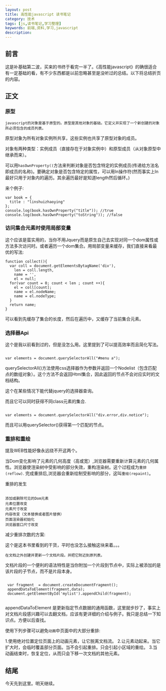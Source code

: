 ```yaml
---
layout: post
title: 高性能javascript 读书笔记
category: 技术
tags: [js,读书笔记,学习整理]
keywords: 前端,资料,学习,javascript
description: 
---
```


## 前言
这是补基础第二波，买来的书终于看完一半了。《高性能javascript》的确很适合有一定基础的看，有不少东西都是以前忽略甚至是没听过的总结。以下将总结折页的内容。

## 正文

### 原型

`javascript的对象是基于原型的。原型是其他对象的基础。它定义并实现了一个新创建的对象所必须包含的成员列表。`

原型对象为所有对象实例所共享，这些实例也共享了原型对象的成员。

对象有两种类型：实例成员（直接存在于对象实例中）和原型成员（从对象原型中继承而来）。

可以用`hasOwnProperty()`方法来判断对象是否包含特定的实例成员(传递给方法名即成员的名称)。要确定对象是否包含特定的属性，可以用In操作符(然而事实上In最好只用于对象内的遍历。其余遍历最好是知道length然后循环。)

来个例子:

```
var book = {
  title : "linshuizhaoying"
};
console.log(book.hasOwnProperty("title")); //true
console.log(book.hasOwnProperty("toString")); //false
```

### 访问集合元素时使用局部变量
这个应该是蛮实用的，当你不用Jquery而是原生自己去实现对同一个dom属性或方法多次访问时。或者遍历一个dom集合。用局部变量来缓存，我们直接来看最优的写法:

```
function collect(){
  var coll = document.getElementsBytagName('div'),
    len = coll.length,
    name = '',
    el = null;
  for(var count = 0; count < len ; count ++){
    el = coll[count];
    name = el.nodeName;
    name = el.nodeType;
  }
  return name;
}

```

可以看到先缓存了集合的长度，然后在遍历中，又缓存了当前集合元素。

### 选择器Api
这个是我以前看到过的，但是没怎么用。这里提到了可以提高效率而且简化写法。

```

var elements = document.querySelectorAll("#menu a");

```

querySelectorAll()方法使用css选择器作为参数并返回一个Nodelist（包含匹配点的数组对象）。这个方法不会返回Html集合，因此返回的节点不会对应实时的文档结构。

这个在某些情况下能代替jquery的选择器查询。

而且它可以同时获得不同class元素的集合.

```

var elements = document.querySelectorAll("div.error,div.notice");

```

而且可以用querySelector()获得第一个匹配的节点。


### 重排和重绘
提及WEB性能好像永远绕不开这两个。

当Dom变化影响了元素的几何高度（高或宽）,浏览器需要重新计算元素的几何属性。浏览器使渲染树中受影响的部分失效，重构渲染树。这个过程成为`重排(reflow)`. 完成重排后,浏览器会重新绘制受影响的部分，这叫`重绘(repaint)`。

重排的发生

```

添加或删除可见的Dom元素
元素位置改变
元素尺寸改变
内容改变（文本替换或者图片替换）
页面渲染器初始化
浏览器窗口尺寸改变

```

减少重排次数的方案:

这个是这本书里看到的干货，平时也没怎么接触这块来着。。。

`在文档之外创建并更新一个文档片段。并把它附近到原列表。`

文档片段的一个便利的语法特性是当你附加一个片段到节点中，实际上被添加的是该片段的子节点，而不是片段本身。

```
 
 var fragment  = document.createDocumentFragment();
 appendDataToElement(fragment,data);
 document.getElementById('mylist').appendChild(fragment);
 
```
appendDataToElement 是更新指定节点数据的通用函数，这里就步抄了，事实上对文档片段感兴趣可以去翻文档，应该有更详细的介绍与例子。我只是总结一下知识点。方便以后查找。

使用下列步骤可以避免`动画`中页面中的大部分重排:

1.使用绝对位置定位页面上的动画元素，让它脱离文档流。
2.让元素动起来。当它扩大时，会临时覆盖部分页面。当不会引起重排。只会引起小区域的重绘。
3.当动画结束时，恢复定位，从而只会下移一次文档的其他元素。

## 结尾
今天先到这里。明天继续。





